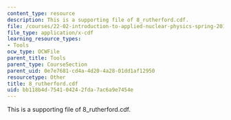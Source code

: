 ```yaml
---
content_type: resource
description: This is a supporting file of 8_rutherford.cdf.
file: /courses/22-02-introduction-to-applied-nuclear-physics-spring-2012/bb118b4d754104242fda7ac6a9e7454e_8_rutherford.cdf
file_type: application/x-cdf
learning_resource_types:
- Tools
ocw_type: OCWFile
parent_title: Tools
parent_type: CourseSection
parent_uid: 0e7e7681-cd4a-4d20-4a28-01dd1af12950
resourcetype: Other
title: 8_rutherford.cdf
uid: bb118b4d-7541-0424-2fda-7ac6a9e7454e
---
```

This is a supporting file of 8_rutherford.cdf.

